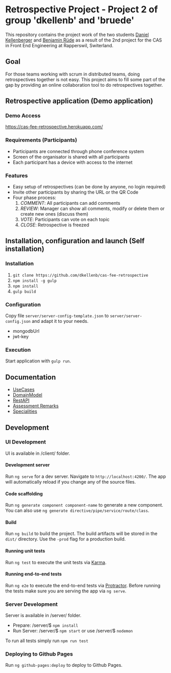 # Retrospective Project - Project 2 of group 'dkellenb' and 'bruede'
This repository contains the project work of the two students [Daniel Kellenberger](https://github.com/dkellenb) and [Benjamin Rüde](https://github.com/bruede) as a result of the 2nd project for the CAS in Front End Engineering at Rapperswil, Switerland.

## Goal
For those teams working with scrum in distributed teams, doing retrospectives together is not easy. This project aims
to fill some part of the gap by providing an online collaboration tool to do retrospectives together.

## Retrospective application (Demo application)
### Demo Access
https://cas-fee-retrospective.herokuapp.com/

### Requirements (Participants)
 * Participants are connected through phone conference system
 * Screen of the organisator is shared with all participants
 * Each participant has a device with access to the internet

### Features
* Easy setup of retrospectives (can be done by anyone, no login required)
* Invite other participants by sharing the URL or the QR Code
* Four phase process:
    1. *COMMENT*: All participants can add comments
    1. *REVIEW*: Manager can show all comments, modify or delete them or create new ones (discuss them)
    1. *VOTE*: Participants can vote on each topic
    1. *CLOSE*: Retrospective is freezed

## Installation, configuration and launch (Self installation)
### Installation
1. `git clone https://github.com/dkellenb/cas-fee-retrospective`
1. `npm install -g gulp`
1. `npm install`
1. `gulp build`

### Configuration
Copy file `server/server-config-template.json` to `server/server-config.json` and adapt it to your needs.
 * mongodbUrl
 * jwt-key

### Execution
Start application with `gulp run`.

## Documentation
* [UseCases](documentation/UseCases.md)
* [DomainModel](documentation/DomainModel.md)
* [RestAPI](documentation/RestAPI.md)
* [Assessment Remarks](documentation/AssessmentRemarks.md)
* [Specialities](documentation/Specialities.md)

## Development

### UI Development

UI is available in /client/ folder.

#### Development server

Run `ng serve` for a dev server. Navigate to `http://localhost:4200/`. The app will automatically reload if you change any of the source files.

#### Code scaffolding

Run `ng generate component component-name` to generate a new component. You can also use `ng generate directive/pipe/service/route/class`.

#### Build

Run `ng build` to build the project. The build artifacts will be stored in the `dist/` directory. Use the `-prod` flag for a production build.

#### Running unit tests

Run `ng test` to execute the unit tests via [Karma](https://karma-runner.github.io).

#### Running end-to-end tests

Run `ng e2e` to execute the end-to-end tests via [Protractor](http://www.protractortest.org/). 
Before running the tests make sure you are serving the app via `ng serve`.

### Server Development

Server is available in /server/ folder.

 * Prepare: /server/$ `npm install`
 * Run Server: /server/$ `npm start` or use /server/$ `nodemon`
 
To run all tests simply run `npm run test`

### Deploying to Github Pages

Run `ng github-pages:deploy` to deploy to Github Pages.

